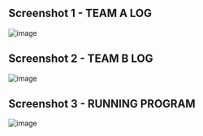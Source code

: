 ## Screenshot 1 - TEAM A LOG
![image](https://user-images.githubusercontent.com/55181652/111868152-41fefc80-899e-11eb-807c-b454ecf29e55.png)


## Screenshot 2 - TEAM B LOG
![image](https://user-images.githubusercontent.com/55181652/111868154-475c4700-899e-11eb-8139-a7720fddc64f.png)


## Screenshot 3 - RUNNING PROGRAM
![image](https://user-images.githubusercontent.com/55181652/111868146-39a6c180-899e-11eb-92d1-495533d96183.png)


